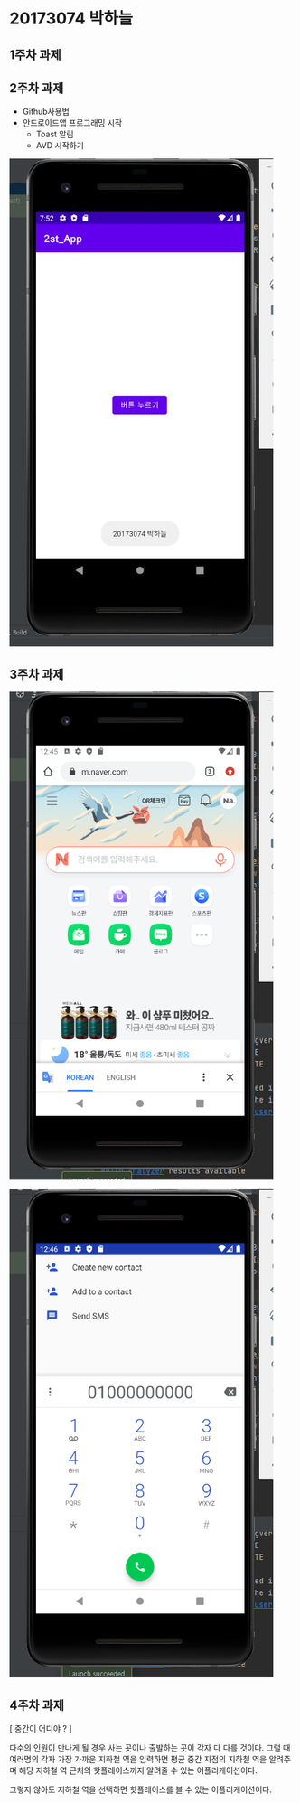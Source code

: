 # 20173074 박하늘

## 1주차 과제

## 2주차 과제
- Github사용법
- 안드로이드앱 프로그래밍 시작
  - Toast 알림
  - AVD 시작하기
 
 
<img width="" height="" src="./png/2주차 출석과제.jpg"></img>

## 3주차 과제

<img width="" height="" src="./png/네이버.png"></img>

<img width="" height="" src="./png/전화.png"></img>

## 4주차 과제

[ 중간이 어디야 ? ]

다수의 인원이 만나게 될 경우 사는 곳이나 출발하는 곳이 각자 다 다를 것이다.
그럴 때 여러명의 각자 가장 가까운 지하철 역을 입력하면 평균 중간 지점의 지하철 역을 알려주며 해당 지하철 역 근처의 핫플레이스까지 알려줄 수 있는 어플리케이션이다.

그렇지 않아도 지하철 역을 선택하면 핫플레이스를 볼 수 있는 어플리케이션이다.
